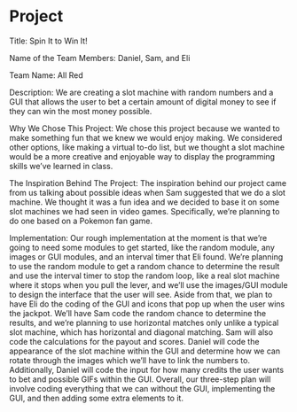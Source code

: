 # Project

Title: Spin It to Win It!

Name of the Team Members: Daniel, Sam, and Eli

Team Name: All Red

Description: We are creating a slot machine with random numbers and a GUI that allows the user to bet a certain amount of digital money to see if they can win the most money possible.

Why We Chose This Project: We chose this project because we wanted to make something fun that we knew we would enjoy making. We considered other options, like making a virtual to-do list, but we thought a slot machine would be a more creative and enjoyable way to display the programming skills we’ve learned in class.

The Inspiration Behind The Project: The inspiration behind our project came from us talking about possible ideas when Sam suggested that we do a slot machine. We thought it was a fun idea and we decided to base it on some slot machines we had seen in video games. Specifically, we’re planning to do one based on a Pokemon fan game.

Implementation: Our rough implementation at the moment is that we’re going to need some modules to get started, like the random module, any images or GUI modules, and an interval timer that Eli found. We’re planning to use the random module to get a random chance to determine the result and use the interval timer to stop the random loop, like a real slot machine where it stops when you pull the lever, and we’ll use the images/GUI module to design the interface that the user will see. Aside from that, we plan to have Eli do the coding of the GUI and icons that pop up when the user wins the jackpot. We’ll have Sam code the random chance to determine the results, and we’re planning to use horizontal matches only unlike a typical slot machine, which has horizontal and diagonal matching. Sam will also code the calculations for the payout and scores. Daniel will code the appearance of the slot machine within the GUI and determine how we can rotate through the images which we’ll have to link the numbers to. Additionally, Daniel will code the input for how many credits the user wants to bet and possible GIFs within the GUI. Overall, our three-step plan will involve coding everything that we can without the GUI, implementing the GUI, and then adding some extra elements to it.

